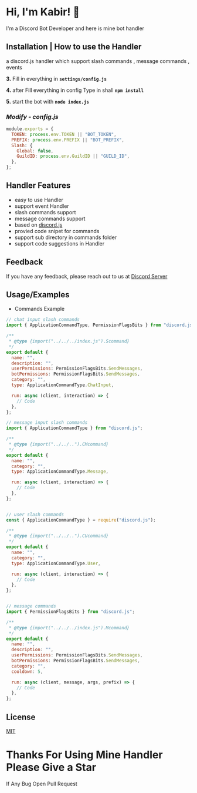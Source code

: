 # Hi, I'm Kabir! 👋

I'm a Discord Bot Developer and here is mine bot handler

## **Installation | How to use the Handler**

a discord.js handler which support slash commands , message commands , events

**3.** Fill in everything in **`settings/config.js`**

**4.** after Fill everything in config Type in shall **`npm install`**

**5.** start the bot with **`node index.js`**
<br/>

### _Modify - config.js_

```js
module.exports = {
  TOKEN: process.env.TOKEN || "BOT_TOKEN",
  PREFIX: process.env.PREFIX || "BOT_PREFIX",
  Slash: {
    Global: false,
    GuildID: process.env.GuildID || "GUILD_ID",
  },
};
```

## Handler Features

- easy to use Handler
- support event Handler
- slash commands support
- message commands support
- based on [discord.js](https://discord.js.org/#/)
- provied code snipet for commands
- support sub directory in commands folder
- support code suggestions in Handler

## Feedback

If you have any feedback, please reach out to us at [Discord Server](https://discord.gg/PcUVWApWN3)

## Usage/Examples

- Commands Example

```javascript
// chat input slash commands
import { ApplicationCommandType, PermissionFlagsBits } from "discord.js";

/**
 * @type {import("../../../index.js").Scommand}
 */
export default {
  name: "",
  description: "",
  userPermissions: PermissionFlagsBits.SendMessages,
  botPermissions: PermissionFlagsBits.SendMessages,
  category: "",
  type: ApplicationCommandType.ChatInput,

  run: async (client, interaction) => {
    // Code
  },
};

// message input slash commands
import { ApplicationCommandType } from "discord.js";

/**
 * @type {import("../../..").CMcommand}
 */
export default {
  name: "",
  category: "",
  type: ApplicationCommandType.Message,

  run: async (client, interaction) => {
    // Code
  },
};


// user slash commands
const { ApplicationCommandType } = require("discord.js");

/**
 * @type {import("../../..").CUcommand}
 */
export default {
  name: "",
  category: "",
  type: ApplicationCommandType.User,

  run: async (client, interaction) => {
    // Code
  },
};


// message commands
import { PermissionFlagsBits } from "discord.js";

/**
 * @type {import("../../../index.js").Mcommand}
 */
export default {
  name: "",
  description: "",
  userPermissions: PermissionFlagsBits.SendMessages,
  botPermissions: PermissionFlagsBits.SendMessages,
  category: "",
  cooldown: 5,

  run: async (client, message, args, prefix) => {
    // Code
  },
};

```

## License

[MIT](https://choosealicense.com/licenses/mit/)
<br/>

# Thanks For Using Mine Handler Please Give a Star

If Any Bug Open Pull Request
